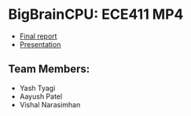 # BigBrainCPU: ECE411 MP4 

* [Final report](https://github.com/aush577/BigBrainCPU/blob/master/BigBrainCPU%20Final%20Report.pdf)
* [Presentation](https://github.com/aush577/BigBrainCPU/blob/master/MP4%20Presentation.pdf)

## Team Members:
* Yash Tyagi
* Aayush Patel
* Vishal Narasimhan
